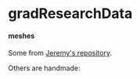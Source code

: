 # gradResearchData

#### meshes
Some from [Jeremy's repository](https://github.com/jeremylt/ceedSampleMeshes).

Others are handmade: 
